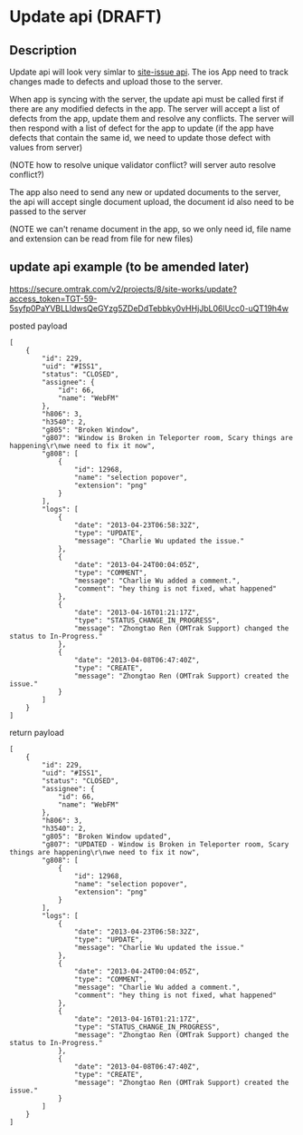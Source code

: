 Update api (DRAFT)
==================

Description
-----------

Update api will look very simlar to [site-issue api](site-issue.md).  The ios App need to track changes made to defects and upload those to 
the server.

When app is syncing with the server, the update api must be called first if there are any modified defects in the app.  The server will
accept a list of defects from the app, update them and resolve any conflicts.  The server will then respond with a list of defect for 
the app to update (if the app have defects that contain the same id, we need to update those defect with values from server)

(NOTE how to resolve unique validator conflict? will server auto resolve conflict?)

The app also need to send any new or updated documents to the server, the api will accept single document upload, the document id also need
to be passed to the server 

(NOTE we can't rename document in the app, so we only need id, file name and extension can be read from file for new files)

update api example (to be amended later)
----------------------------------------

https://secure.omtrak.com/v2/projects/8/site-works/update?access_token=TGT-59-5syfp0PaYVBLLldwsQeGYzg5ZDeDdTebbky0vHHjJbL06lUcc0-uQT19h4w

posted payload

    [
        {
            "id": 229,
            "uid": "#ISS1",
            "status": "CLOSED",
            "assignee": {
                "id": 66,
                "name": "WebFM"
            },
            "h806": 3,
            "h3540": 2,
            "g805": "Broken Window",
            "g807": "Window is Broken in Teleporter room, Scary things are happening\r\nwe need to fix it now",
            "g808": [
                {
                    "id": 12968,
                    "name": "selection popover",
                    "extension": "png"
                }
            ],
            "logs": [
                {
                    "date": "2013-04-23T06:58:32Z",
                    "type": "UPDATE",
                    "message": "Charlie Wu updated the issue."
                },
                {
                    "date": "2013-04-24T00:04:05Z",
                    "type": "COMMENT",
                    "message": "Charlie Wu added a comment.",
                    "comment": "hey thing is not fixed, what happened"
                },
                {
                    "date": "2013-04-16T01:21:17Z",
                    "type": "STATUS_CHANGE_IN_PROGRESS",
                    "message": "Zhongtao Ren (OMTrak Support) changed the status to In-Progress."
                },
                {
                    "date": "2013-04-08T06:47:40Z",
                    "type": "CREATE",
                    "message": "Zhongtao Ren (OMTrak Support) created the issue."
                }
            ]
        }
    ]

return payload


    [
        {
            "id": 229,
            "uid": "#ISS1",
            "status": "CLOSED",
            "assignee": {
                "id": 66,
                "name": "WebFM"
            },
            "h806": 3,
            "h3540": 2,
            "g805": "Broken Window updated",
            "g807": "UPDATED - Window is Broken in Teleporter room, Scary things are happening\r\nwe need to fix it now",
            "g808": [
                {
                    "id": 12968,
                    "name": "selection popover",
                    "extension": "png"
                }
            ],
            "logs": [
                {
                    "date": "2013-04-23T06:58:32Z",
                    "type": "UPDATE",
                    "message": "Charlie Wu updated the issue."
                },
                {
                    "date": "2013-04-24T00:04:05Z",
                    "type": "COMMENT",
                    "message": "Charlie Wu added a comment.",
                    "comment": "hey thing is not fixed, what happened"
                },
                {
                    "date": "2013-04-16T01:21:17Z",
                    "type": "STATUS_CHANGE_IN_PROGRESS",
                    "message": "Zhongtao Ren (OMTrak Support) changed the status to In-Progress."
                },
                {
                    "date": "2013-04-08T06:47:40Z",
                    "type": "CREATE",
                    "message": "Zhongtao Ren (OMTrak Support) created the issue."
                }
            ]
        }
    ]

